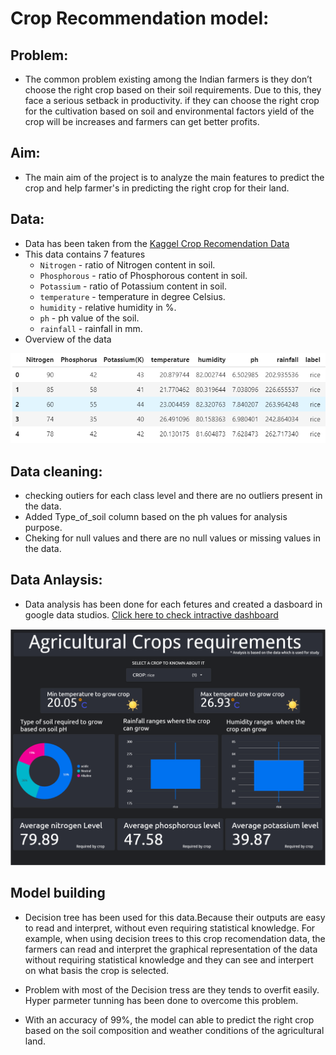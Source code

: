 # Crop Recommendation model:

## Problem:
- The common problem existing among the Indian farmers is they don’t choose the right crop based on their soil requirements. Due to this, they face a serious setback in productivity. if they can choose the right crop for the cultivation based on soil and environmental factors yield of the crop will be increases and farmers can get better profits. 

## Aim:
- The main aim of the project is to analyze the main features to predict the crop and help farmer's in predicting the right crop for their land.

## Data:

- Data has been taken from the [Kaggel Crop Recomendation Data](https://www.kaggle.com/atharvaingle/crop-recommendation-dataset)
-  This data contains 7 features 
   - `Nitrogen` - ratio of Nitrogen content in soil.
   - `Phosphorous` - ratio of Phosphorous content in soil.
   - `Potassium` - ratio of Potassium content in soil.
   - `temperature` - temperature in degree Celsius.
   - `humidity` - relative humidity in %.
   - `ph` - ph value of the soil.
   - `rainfall` - rainfall in mm.
- Overview of the data
 <img src="images/data.png"> 


## Data cleaning:
- checking outiers for each class level and there are no outliers present in the data.
- Added Type_of_soil column based on the ph values for analysis purpose.
- Cheking for null values and there are no null values or missing values in the data.

## Data Anlaysis:
- Data analysis has been done for each fetures and created a dasboard in google data studios. [Click here to check intractive dashboard](https://datastudio.google.com/reporting/2129d913-26cf-43c3-80a7-ba00fd62ce79/page/Ivx)

<img src='images/Dashboard1.png'>

## Model building
- Decision tree has been used for this data.Because their outputs are easy to read and interpret, without even requiring statistical knowledge. For example, when using decision trees to this crop recomendation data, the farmers can read and interpret the graphical representation of the data without requiring statistical knowledge and they can see and interpert on what basis the crop is selected.

- Problem with most of the Decision tress are they tends to overfit easily. Hyper parmeter tunning has been done to overcome this problem.

- With an accuracy of 99%, the model can able to predict the right crop based on the soil composition and weather conditions of the agricultural land.


